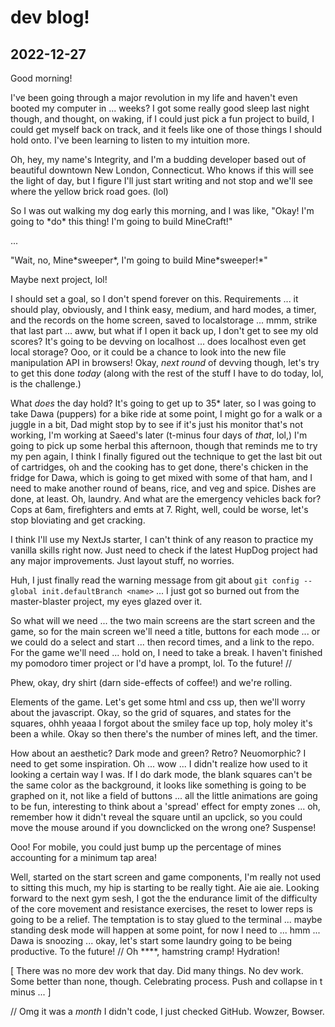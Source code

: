 # dev blog!

## 2022-12-27

Good morning!

I've been going through a major revolution in my life and haven't even booted my computer in ... weeks? I got some really good sleep last night though, and thought, on waking, if I could just pick a fun project to build, I could get myself back on track, and it feels like one of those things I should hold onto. I've been learning to listen to my intuition more.

Oh, hey, my name's Integrity, and I'm a budding developer based out of beautiful downtown New London, Connecticut. Who knows if this will see the light of day, but I figure I'll just start writing and not stop and we'll see where the yellow brick road goes. (lol)

So I was out walking my dog early this morning, and I was like, "Okay! I'm going to \*do\* this thing! I'm going to build MineCraft!"

...

"Wait, no, Mine\*sweeper\*, I'm going to build Mine\*sweeper!\*"

Maybe next project, lol!

I should set a goal, so I don't spend forever on this. Requirements ... it should play, obviously, and I think easy, medium, and hard modes, a timer, and the records on the home screen, saved to localstorage ... mmm, strike that last part ... aww, but what if I open it back up, I don't get to see my old scores? It's going to be devving on localhost ... does localhost even get local storage? Ooo, or it could be a chance to look into the new file manipulation API in browsers! Okay, _next round_ of devving though, let's try to get this done _today_ (along with the rest of the stuff I have to do today, lol, is the challenge.)

What _does_ the day hold? It's going to get up to 35\* later, so I was going to take Dawa (puppers) for a bike ride at some point, I might go for a walk or a juggle in a bit, Dad might stop by to see if it's just his monitor that's not working, I'm working at Saeed's later (t-minus four days of _that_, lol,) I'm going to pick up some herbal this afternoon, though that reminds me to try my pen again, I think I finally figured out the technique to get the last bit out of cartridges, oh and the cooking has to get done, there's chicken in the fridge for Dawa, which is going to get mixed with some of that ham, and I need to make another round of beans, rice, and veg and spice. Dishes are done, at least. Oh, laundry. And what are the emergency vehicles back for? Cops at 6am, firefighters and emts at 7. Right, well, could be worse, let's stop bloviating and get cracking.

I think I'll use my NextJs starter, I can't think of any reason to practice my vanilla skills right now. Just need to check if the latest HupDog project had any major improvements. Just layout stuff, no worries.

Huh, I just finally read the warning message from git about `git config --global init.defaultBranch <name>` ... I just got so burned out from the master-blaster project, my eyes glazed over it.

So what will we need ... the two main screens are the start screen and the game, so for the main screen we'll need a title, buttons for each mode ... or we could do a select and start ... then record times, and a link to the repo. For the game we'll need ... hold on, I need to take a break. I haven't finished my pomodoro timer project or I'd have a prompt, lol. To the future! //

Phew, okay, dry shirt (darn side-effects of coffee!) and we're rolling.

Elements of the game. Let's get some html and css up, then we'll worry about the javascript. Okay, so the grid of squares, and states for the squares, ohhh yeaaa I forgot about the smiley face up top, holy moley it's been a while. Okay so then there's the number of mines left, and the timer.

How about an aesthetic? Dark mode and green? Retro? Neuomorphic? I need to get some inspiration. Oh ... wow ... I didn't realize how used to it looking a certain way I was. If I do dark mode, the blank squares can't be the same color as the background, it looks like something is going to be graphed on it, not like a field of buttons ... all the little animations are going to be fun, interesting to think about a 'spread' effect for empty zones ... oh, remember how it didn't reveal the square until an upclick, so you could move the mouse around if you downclicked on the wrong one? Suspense!

Ooo! For mobile, you could just bump up the percentage of mines accounting for a minimum tap area!

Well, started on the start screen and game components, I'm really not used to sitting this much, my hip is starting to be really tight. Aie aie aie. Looking forward to the next gym sesh, I got the the endurance limit of the difficulty of the core movement and resistance exercises, the reset to lower reps is going to be a relief. The temptation is to stay glued to the terminal ... maybe standing desk mode will happen at some point, for now I need to ... hmm ... Dawa is snoozing ... okay, let's start some laundry going to be being productive. To the future! // Oh \*\*\*\*, hamstring cramp! Hydration!

\[ There was no more dev work that day. Did many things. No dev work. Some better than none, though. Celebrating process. Push and collapse in t minus ... \]

// Omg it was a _month_ I didn't code, I just checked GitHub. Wowzer, Bowser.
